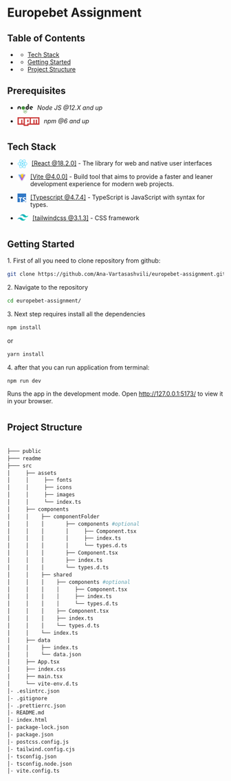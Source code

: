 <h1>Europebet Assignment</h1>

## Table of Contents

[](#)

- [](#)
  - [Tech Stack](#tech-stack)
- [](#-1)
  - [Getting Started](#getting-started)
- [](#-2)
  - [Project Structure](#project-structure)

## Prerequisites

- <img style="padding-right:10px;" align="left"  src="readme/assets/NodeJs.png"   height="22"/> <p>_Node JS @12.X and up_</p>
- <img style="padding-right:10px;" align="left"  src="readme/assets/Npm.png"   height="20"/> <p>_npm @6 and up_</p>

#

## Tech Stack

- <img style="padding-right:10px;" align="left"  src="readme/assets/React.png"   height="20"/> <p><a href="https://www.typescriptlang.org/" target="_blank">[React @18.2.0]</a> - The library for web and native user interfaces<p/>

- <img style="padding-right:10px;" align="left"  src="readme/assets/Vite.png"   height="20"/> <p><a href="https://www.typescriptlang.org/" target="_blank">[Vite @4.0.0]</a> - Build tool that aims to provide a faster and leaner development experience for modern web projects.<p/>

- <img style="padding-right:10px;" align="left"  src="readme/assets/Typescript.png"   height="20"/> <p><a href="https://www.typescriptlang.org/" target="_blank">[Typescript @4.7.4]</a> - TypeScript is JavaScript with syntax for types.<p/>

- <img style="padding-right:10px;" align="left"  src="readme/assets/Tailwindcss.png"   height="15"/> <p><a href="https://tailwindcss.com/" target="_blank">[tailwindcss @3.1.3]</a> - CSS framework<p/>

#

## Getting Started

1\. First of all you need to clone repository from github:

```sh
git clone https://github.com/Ana-Vartasashvili/europebet-assignment.git
```

2\. Navigate to the repository

```sh
cd europebet-assignment/
```

3\. Next step requires install all the dependencies

```sh
npm install
```

or

```sh
yarn install
```

4\. after that you can run application from terminal:

```sh
npm run dev
```

Runs the app in the development mode. Open http://127.0.0.1:5173/ to view it in your browser.

#

## Project Structure

```bash

├─── public
├─── readme
├─── src
│     ├── assets
│     │     ├── fonts
│     │     ├── icons
│     │     ├── images
│     │     └── index.ts
│     ├── components
│     │    ├── componentFolder
│     │    │       ├── components #optional
│     │    │       │     ├── Component.tsx
│     │    │       │     ├── index.ts
│     │    │       │     └── types.d.ts
│     │    │       ├── Component.tsx
│     │    │       ├── index.ts
│     │    │       └── types.d.ts
│     │    ├── shared
│     │    │    ├── components #optional
│     │    │    │     ├── Component.tsx
│     │    │    │     ├── index.ts
│     │    │    │     └── types.d.ts
│     │    │    ├── Component.tsx
│     │    │    ├── index.ts
│     │    │    └── types.d.ts
│     │    └── index.ts
│     ├── data
│     │    ├── index.ts
│     │    └── data.json
│     ├── App.tsx
│     ├── index.css
│     ├── main.tsx
│     └── vite-env.d.ts
│- .eslintrc.json
│- .gitignore
│- .prettierrc.json
│- README.md
│- index.html
│- package-lock.json
│- package.json
│- postcss.config.js
│- tailwind.config.cjs
│- tsconfig.json
│- tsconfig.node.json
│- vite.config.ts


```

